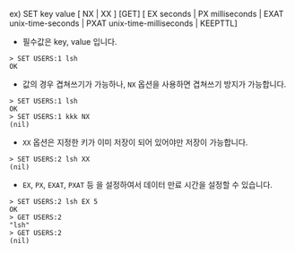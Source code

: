 





ex) SET key value [ NX | XX ] [GET] [ EX seconds | PX milliseconds | EXAT unix-time-seconds | PXAT unix-time-milliseconds | KEEPTTL]

- 필수값은 key, value 입니다.

```
> SET USERS:1 lsh
OK
```

- 값의 경우 겹쳐쓰기가 가능하나, `NX` 옵션을 사용하면 겹쳐쓰기 방지가 가능합니다.

```
> SET USERS:1 lsh
OK
> SET USERS:1 kkk NX
(nil)
```

- `XX` 옵션은 지정한 키가 이미 저장이 되어 있어야만 저장이 가능합니다.

```
> SET USERS:2 lsh XX
(nil)
```

- `EX`, `PX`, `EXAT`, `PXAT` 등 을 설정하여서 데이터 만료 시간을 설정할 수 있습니다.

```
> SET USERS:2 lsh EX 5
OK
> GET USERS:2
"lsh"
> GET USERS:2
(nil)
```

